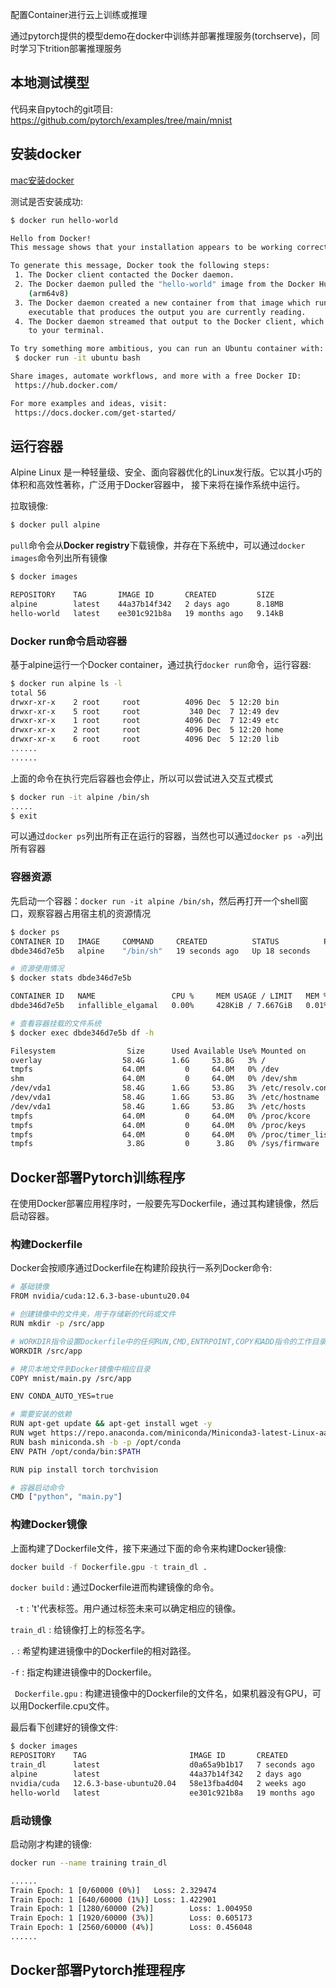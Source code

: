 配置Container进行云上训练或推理

通过pytorch提供的模型demo在docker中训练并部署推理服务(torchserve)，同时学习下trition部署推理服务

## 本地测试模型

代码来自pytoch的git项目: https://github.com/pytorch/examples/tree/main/mnist

## 安装docker

[mac安装docker](https://docs.docker.com/desktop/setup/sign-in/)

测试是否安装成功:
```bash
$ docker run hello-world

Hello from Docker!
This message shows that your installation appears to be working correctly.

To generate this message, Docker took the following steps:
 1. The Docker client contacted the Docker daemon.
 2. The Docker daemon pulled the "hello-world" image from the Docker Hub.
    (arm64v8)
 3. The Docker daemon created a new container from that image which runs the
    executable that produces the output you are currently reading.
 4. The Docker daemon streamed that output to the Docker client, which sent it
    to your terminal.

To try something more ambitious, you can run an Ubuntu container with:
 $ docker run -it ubuntu bash

Share images, automate workflows, and more with a free Docker ID:
 https://hub.docker.com/

For more examples and ideas, visit:
 https://docs.docker.com/get-started/
```

## 运行容器

Alpine Linux 是一种轻量级、安全、面向容器优化的Linux发行版。它以其小巧的体积和高效性著称，广泛用于Docker容器中，
接下来将在操作系统中运行。

拉取镜像:
```bash
$ docker pull alpine
```


`pull`命令会从**Docker registry**下载镜像，并存在下系统中，可以通过```docker images```命令列出所有镜像
```bash
$ docker images

REPOSITORY    TAG       IMAGE ID       CREATED         SIZE
alpine        latest    44a37b14f342   2 days ago      8.18MB
hello-world   latest    ee301c921b8a   19 months ago   9.14kB
```

### Docker run命令启动容器

基于alpine运行一个Docker container，通过执行```docker run```命令，运行容器:
```bash
$ docker run alpine ls -l
total 56
drwxr-xr-x    2 root     root          4096 Dec  5 12:20 bin
drwxr-xr-x    5 root     root           340 Dec  7 12:49 dev
drwxr-xr-x    1 root     root          4096 Dec  7 12:49 etc
drwxr-xr-x    2 root     root          4096 Dec  5 12:20 home
drwxr-xr-x    6 root     root          4096 Dec  5 12:20 lib
......
......
```

上面的命令在执行完后容器也会停止，所以可以尝试进入交互式模式
```bash
$ docker run -it alpine /bin/sh 
.....
$ exit
```

可以通过```docker ps```列出所有正在运行的容器，当然也可以通过```docker ps -a```列出所有容器

### 容器资源

先启动一个容器：```docker run -it alpine /bin/sh```，然后再打开一个shell窗口，观察容器占用宿主机的资源情况
```bash
$ docker ps
CONTAINER ID   IMAGE     COMMAND     CREATED          STATUS          PORTS     NAMES
dbde346d7e5b   alpine    "/bin/sh"   19 seconds ago   Up 18 seconds             infallible_elgamal

# 资源使用情况
$ docker stats dbde346d7e5b

CONTAINER ID   NAME                 CPU %     MEM USAGE / LIMIT   MEM %     NET I/O       BLOCK I/O    PIDS
dbde346d7e5b   infallible_elgamal   0.00%     428KiB / 7.667GiB   0.01%     1.02kB / 0B   0B / 4.1kB   1

# 查看容器挂载的文件系统
$ docker exec dbde346d7e5b df -h

Filesystem                Size      Used Available Use% Mounted on
overlay                  58.4G      1.6G     53.8G   3% /
tmpfs                    64.0M         0     64.0M   0% /dev
shm                      64.0M         0     64.0M   0% /dev/shm
/dev/vda1                58.4G      1.6G     53.8G   3% /etc/resolv.conf
/dev/vda1                58.4G      1.6G     53.8G   3% /etc/hostname
/dev/vda1                58.4G      1.6G     53.8G   3% /etc/hosts
tmpfs                    64.0M         0     64.0M   0% /proc/kcore
tmpfs                    64.0M         0     64.0M   0% /proc/keys
tmpfs                    64.0M         0     64.0M   0% /proc/timer_list
tmpfs                     3.8G         0      3.8G   0% /sys/firmware

```

## Docker部署Pytorch训练程序


在使用Docker部署应用程序时，一般要先写Dockerfile，通过其构建镜像，然后启动容器。

### 构建Dockerfile

Docker会按顺序通过Dockerfile在构建阶段执行一系列Docker命令:
```bash
# 基础镜像
FROM nvidia/cuda:12.6.3-base-ubuntu20.04

# 创建镜像中的文件夹，用于存储新的代码或文件
RUN mkdir -p /src/app

# WORKDIR指令设置Dockerfile中的任何RUN,CMD,ENTRPOINT,COPY和ADD指令的工作目录
WORKDIR /src/app

# 拷贝本地文件到Docker镜像中相应目录
COPY mnist/main.py /src/app

ENV CONDA_AUTO_YES=true

# 需要安装的依赖
RUN apt-get update && apt-get install wget -y
RUN wget https://repo.anaconda.com/miniconda/Miniconda3-latest-Linux-aarch64.sh -O miniconda.sh
RUN bash miniconda.sh -b -p /opt/conda
ENV PATH /opt/conda/bin:$PATH

RUN pip install torch torchvision

# 容器启动命令
CMD ["python", "main.py"]
```

### 构建Docker镜像

上面构建了Dockerfile文件，接下来通过下面的命令来构建Docker镜像:
```bash
docker build -f Dockerfile.gpu -t train_dl .
```

`docker build` : 通过Dockerfile进而构建镜像的命令。

` -t` : 't'代表标签。用户通过标签未来可以确定相应的镜像。

`train_dl` : 给镜像打上的标签名字。

` . ` : 希望构建进镜像中的Dockerfile的相对路径。

` -f ` : 指定构建进镜像中的Dockerfile。

` Dockerfile.gpu` : 构建进镜像中的Dockerfile的文件名，如果机器没有GPU，可以用Dockerfile.cpu文件。

最后看下创建好的镜像文件:
```bash
$ docker images
REPOSITORY    TAG                       IMAGE ID       CREATED         SIZE
train_dl      latest                    d0a65a9b1b17   7 seconds ago   1.68GB
alpine        latest                    44a37b14f342   2 days ago      8.18MB
nvidia/cuda   12.6.3-base-ubuntu20.04   58e13fba4d04   2 weeks ago     238MB
hello-world   latest                    ee301c921b8a   19 months ago   9.14kB
```

### 启动镜像

启动刚才构建的镜像:
```bash
docker run --name training train_dl

......
Train Epoch: 1 [0/60000 (0%)]   Loss: 2.329474
Train Epoch: 1 [640/60000 (1%)] Loss: 1.422901
Train Epoch: 1 [1280/60000 (2%)]        Loss: 1.004950
Train Epoch: 1 [1920/60000 (3%)]        Loss: 0.605173
Train Epoch: 1 [2560/60000 (4%)]        Loss: 0.456048
......
```

## Docker部署Pytorch推理程序


